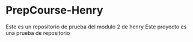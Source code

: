 # PrepCourse-Henry
Este es un repositorio de prueba del modulo 2 de henry
Este proyecto es una prueba de repositorio